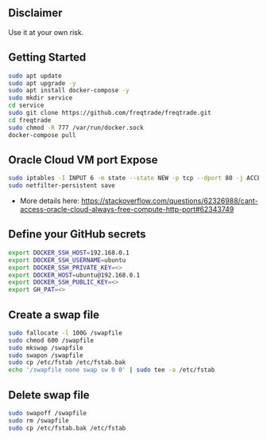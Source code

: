 ## Disclaimer
Use it at your own risk.

## Getting Started
```bash
sudo apt update
sudo apt upgrade -y
sudo apt install docker-compose -y
sudo mkdir service
cd service
sudo git clone https://github.com/freqtrade/freqtrade.git
cd freqtrade
sudo chmod -R 777 /var/run/docker.sock
docker-compose pull
```

## Oracle Cloud VM port Expose
```bash
sudo iptables -I INPUT 6 -m state --state NEW -p tcp --dport 80 -j ACCEPT
sudo netfilter-persistent save
```
- More details here: https://stackoverflow.com/questions/62326988/cant-access-oracle-cloud-always-free-compute-http-port#62343749

## Define your GitHub secrets
```bash
export DOCKER_SSH_HOST=192.168.0.1
export DOCKER_SSH_USERNAME=ubuntu
export DOCKER_SSH_PRIVATE_KEY=<>
export DOCKER_HOST=ubuntu@192.168.0.1
export DOCKER_SSH_PUBLIC_KEY=<>
export GH_PAT=<>
```

## Create a swap file
```bash
sudo fallocate -l 100G /swapfile
sudo chmod 600 /swapfile
sudo mkswap /swapfile
sudo swapon /swapfile
sudo cp /etc/fstab /etc/fstab.bak
echo '/swapfile none swap sw 0 0' | sudo tee -a /etc/fstab
```

## Delete swap file
```bash
sudo swapoff /swapfile
sudo rm /swapfile
sudo cp /etc/fstab.bak /etc/fstab
```